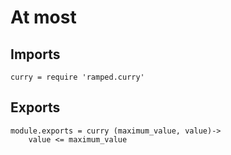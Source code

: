 # At most

## Imports

	curry = require 'ramped.curry'


## Exports

	module.exports = curry (maximum_value, value)->
		value <= maximum_value
